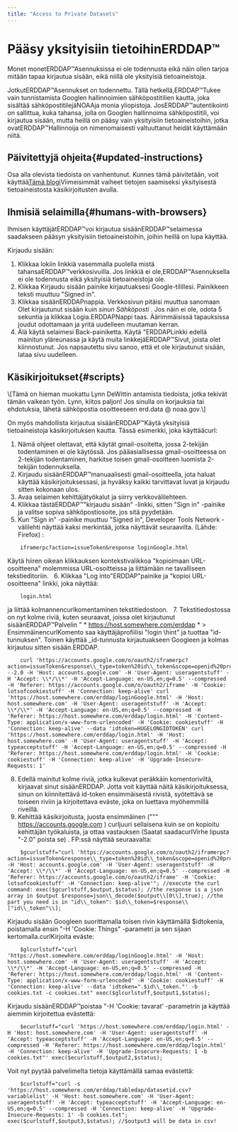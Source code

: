 ```yaml
---
title: "Access to Private Datasets"
---
```

# Pääsy yksityisiin tietoihinERDDAP™

Monet monetERDDAP™Asennuksissa ei ole todennusta eikä näin ollen tarjoa mitään tapaa kirjautua sisään, eikä niillä ole yksityisiä tietoaineistoja.

JotkutERDDAP™Asennukset on todennettu. Tällä hetkellä,ERDDAP™Tukee vain tunnistamista Googlen hallinnoimien sähköpostitilien kautta, joka sisältää sähköpostitilejäNOAAja monia yliopistoja. JosERDDAP™autentikointi on sallittua, kuka tahansa, jolla on Googlen hallinnoima sähköpostitili, voi kirjautua sisään, mutta heillä on pääsy vain yksityisiin tietoaineistoihin, jotka ovatERDDAP™Hallinnoija on nimenomaisesti valtuuttanut heidät käyttämään niitä.

## Päivitettyjä ohjeita{#updated-instructions} 

Osa alla olevista tiedoista on vanhentunut. Kunnes tämä päivitetään, voit käyttää[Tämä blogi](https://shospital.github.io/blog/posts/blog-post/erddap_private_dataset.html)Viimeisimmät vaiheet tietojen saamiseksi yksityisestä tietoaineistosta käsikirjoitusten avulla.

## Ihmisiä selaimilla{#humans-with-browsers} 

Ihmisen käyttäjätERDDAP™voi kirjautua sisäänERDDAP™selaimessa saadakseen pääsyn yksityisiin tietoaineistoihin, joihin heillä on lupa käyttää.

Kirjaudu sisään:

1. Klikkaa lokiin linkkiä vasemmalla puolella mistä tahansaERDDAP™verkkosivuilla.
Jos linkkiä ei ole,ERDDAP™Asennuksella ei ole todennusta eikä yksityisiä tietoaineistoja ole.
     
2. Klikkaa Kirjaudu sisään painike kirjautuaksesi Google-tilillesi.
Painikkeen teksti muuttuu "Signed in".
     
3. Klikkaa sisäänERDDAPnappia.
Verkkosivun pitäisi muuttua sanomaan Olet kirjautunut sisään kuin *sinun Sähköposti* .
Jos näin ei ole, odota 5 sekuntia ja klikkaa Logia.ERDDAPNappi taas.
Äärimmäisissä tapauksissa joudut odottamaan ja yritä uudelleen muutaman kerran.
     
4. Älä käytä selaimesi Back-painiketta. Käytä "ERDDAPLinkki edellä mainitun yläreunassa ja käytä muita linkkejäERDDAP™Sivut, joista olet kiinnostunut. Jos napsautettu sivu sanoo, että et ole kirjautunut sisään, lataa sivu uudelleen.
     

## Käsikirjoitukset{#scripts} 

\\[Tämä on hieman muokattu Lynn DeWittin antamista tiedoista, jotka tekivät tämän vaikean työn. Lynn, kiitos paljon&#33;
Jos sinulla on korjauksia tai ehdotuksia, lähetä sähköpostia osoitteeseen erd.data @ noaa.gov.\\]

On myös mahdollista kirjautua sisäänERDDAP™Käytä yksityisiä tietoaineistoja käsikirjoituksen kautta. Tässä esimerkki, joka käyttääcurl:

1. Nämä ohjeet olettavat, että käytät gmail-osoitetta, jossa 2-tekijän todentaminen ei ole käytössä. Jos pääasiallisessa gmail-osoitteessa on 2-tekijän todentaminen, harkitse toisen gmail-osoitteen luomista 2-tekijän todennuksella.
     
2. Kirjaudu sisäänERDDAP™manuaalisesti gmail-osoitteella, jota haluat käyttää käsikirjoituksessasi, ja hyväksy kaikki tarvittavat luvat ja kirjaudu sitten kokonaan ulos.
     
3. Avaa selaimen kehittäjätyökalut ja siirry verkkovälilehteen.
     
4. Klikkaa tästäERDDAP™"kirjaudu sisään" -linkki, sitten "Sign in" -painike ja valitse sopiva sähköpostiosoite, jos sitä pyydetään.
     
5. Kun "Sign in" -painike muuttuu "Signed in", Developer Tools Network -välilehti näyttää kaksi merkintää, jotka näyttävät seuraavilta. (Lähde: Firefox) :
```
    iframerpc?action=issueToken&response loginGoogle.html  
```
Käytä hiiren oikean klikkauksen kontekstivalikkoa "kopioimaan URL-osoitteena" molemmissa URL-osoitteissa ja liittämään ne tavalliseen tekstieditoriin.
     
6. Klikkaa "Log into"ERDDAP"painike ja "kopioi URL-osoitteena" linkki, joka näyttää:
```
    login.html  
```
ja liittää kolmannencurlkomentaminen tekstitiedostoon.
     
7. Tekstitiedostossa on nyt kolme riviä, kuten seuraavat, joissa olet kirjautunut sisäänERDDAP™Palvelin " * https://host.somewhere.com/erddap * &gt; EnsimmäinencurlKomento saa käyttäjäprofiilisi "login \\hint" ja tuottaa "id-tunnuksen". Toinen käyttää _id-tunnusta kirjautuakseen Googleen ja kolmas kirjautuu sitten sisään.ERDDAP.
```
    curl 'https://accounts.google.com/o/oauth2/iframerpc?action=issueToken&response\\_type=token%20id\\_token&scope=openid%20profile%20email&client\\_id=ABCDEFG.apps.googleusercontent.com&login\\_hint=XXXXXXXXXX&ss\\_domain=https%3A%2F%2Fhost.somewhere.com&origin=https%3A%2F%2Fhost.somewhere.com' --2.0 -H 'Host: accounts.google.com' -H 'User-Agent: useragentstuff' -H 'Accept: \\*/\\*' -H 'Accept-Language: en-US,en;q=0.5' --compressed -H 'Referer: https://accounts.google.com/o/oauth2/iframe' -H 'Cookie: lotsofcookiestuff' -H 'Connection: keep-alive' curl 'https://host.somewhere.com/erddap/loginGoogle.html' -H 'Host: host.somewhere.com' -H 'User-Agent: useragentstuff' -H 'Accept: \\*/\\*' -H 'Accept-Language: en-US,en;q=0.5' --compressed -H 'Referer: https://host.somewhere.com/erddap/login.html' -H 'Content-Type: application/x-www-form-urlencoded' -H 'Cookie: cookiestuff' -H 'Connection: keep-alive' --data 'idtoken=HUGELONGIDTOKEN' curl 'https://host.somewhere.com/erddap/login.html' -H 'Host: host.somewhere.com' -H 'User-Agent: useragentstuff' -H 'Accept: typeacceptstuff' -H 'Accept-Language: en-US,en;q=0.5' --compressed -H 'Referer: https://host.somewhere.com/erddap/login.html' -H 'Cookie: cookiestuff' -H 'Connection: keep-alive' -H 'Upgrade-Insecure-Requests: 1'
```
    
8. Edellä mainitut kolme riviä, jotka kulkevat peräkkäin komentoriviltä, kirjaavat sinut sisäänERDDAP. Jotta voit käyttää näitä käsikirjoituksessa, sinun on kiinnitettävä id-token ensimmäisestä rivistä, syötettävä se toiseen riviin ja kirjoitettava eväste, joka on luettava myöhemmillä riveillä.
     
9. Kehittää käsikirjoitusta, juosta ensimmäinen (""" https://accounts.google.com )  curljuuri sellaisena kuin se on kopioitu kehittäjän työkaluista, ja ottaa vastauksen (Saatat saadacurlVirhe lipusta "-2.0" poista se) . FP:ssä näyttää seuraavalta:
```
    $gcurlstuff="curl 'https://accounts.google.com/o/oauth2/iframerpc?action=issueToken&response\\_type=token%20id\\_token&scope=openid%20profile%20email&client\\_id=ABCDEFG.apps.googleusercontent.com&login\\_hint=XXXXXXXXXX&ss\\_domain=https%3A%2F%2Fhost.somewhere.com&origin=https%3A%2F%2Fhost.somewhere.com' -H 'Host: accounts.google.com' -H 'User-Agent: useragentstuff' -H 'Accept: \\*/\\*' -H 'Accept-Language: en-US,en;q=0.5' --compressed -H 'Referer: https://accounts.google.com/o/oauth2/iframe' -H 'Cookie: lotsofcookiestuff' -H 'Connection: keep-alive'"; //execute the curl command: exec($gcurlstuff,$output,$status); //the response is a json array in $output $response=json\\_decode($output\\[0\\],true); //the part you need is in "id\\_token": $id\\_token=$response\\["id\\_token"\\];
```
Kirjaudu sisään Googleen suorittamalla toisen rivin käyttämällä $idtokenia, poistamalla ensin "-H 'Cookie: Things" -parametri ja sen sijaan kertomalla.curlKirjoita eväste:
```
    $glcurlstuff="curl 'https://host.somewhere.com/erddap/loginGoogle.html' -H 'Host: host.somewhere.com' -H 'User-Agent: useragentstuff' -H 'Accept: \\*/\\*' -H 'Accept-Language: en-US,en;q=0.5' --compressed -H 'Referer: https://host.somewhere.com/erddap/login.html' -H 'Content-Type: application/x-www-form-urlencoded' -H 'Cookie: cookiestuff' -H 'Connection: keep-alive' --data 'idtoken=".$id\\_token."' -b cookies.txt -c cookies.txt" exec($glcurlstuff,$output1,$status);
```
Kirjaudu sisäänERDDAP™poistaa "-H 'Cookie: tavarat' -parametrin ja käyttää aiemmin kirjoitettua evästettä:
```
    $ecurlstuff="curl 'https://host.somewhere.com/erddap/login.html' -H 'Host: host.somewhere.com' -H 'User-Agent: useragentstuff' -H 'Accept: typeacceptstuff' -H 'Accept-Language: en-US,en;q=0.5' --compressed -H 'Referer: https://host.somewhere.com/erddap/login.html' -H 'Connection: keep-alive' -H 'Upgrade-Insecure-Requests: 1 -b cookies.txt"' exec($ecurlstuff,$output2,$status);
```
Voit nyt pyytää palvelimelta tietoja käyttämällä samaa evästettä:
```
    $curlstuff="curl -s 'https://host.somewhere.com/erddap/tabledap/datasetid.csv?variablelist' -H 'Host: host.somewhere.com' -H 'User-Agent: useragentstuff' -H 'Accept: typeacceptstuff' -H 'Accept-Language: en-US,en;q=0.5' --compressed -H 'Connection: keep-alive' -H 'Upgrade-Insecure-Requests: 1' -b cookies.txt"; exec($curlstuff,$output3,$status); //$output3 will be data in csv!
```
